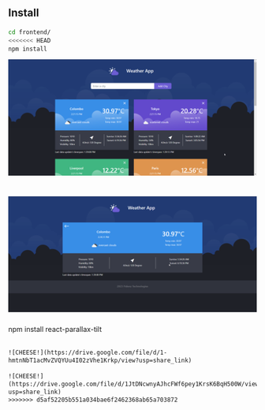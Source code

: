 ## Install

```bash
cd frontend/
<<<<<<< HEAD
npm install
```

![CHEESE!](screenshots/dashboard.png)

![CHEESE!](screenshots/cardview.png)
=======
npm install react-parallax-tilt
```

![CHEESE!](https://drive.google.com/file/d/1-hmtnNbT1acMvZVQYUu4I02zVhe1Krkp/view?usp=share_link)

![CHEESE!](https://drive.google.com/file/d/1JtDNcwnyAJhcFWf6pey1KrsK6BqH500W/view?usp=share_link)
>>>>>>> d5af52205b551a034bae6f2462368ab65a703872
